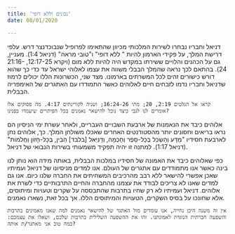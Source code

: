 ```yaml
---
title: 'נבונים וללא דופי'
date: 08/01/2020

---
```


דניאל וחבריו נבחרו לשירות המלכותי מכיוון שהתאימו לפרופיל שנבוכדנצר דרש. עלפי דרישת המלך, על פקידי הארמון להיות " ללא דופי" ו"טובי מראה" (דניאל 1:4). מעניין, גם על הכהנים והלויים ששירתו במקדש היה להיות ללא מום (ויקרא 12:17-25, 21:16-24). בהתאם לכך נראה שהמלך הבבלי משווה את עצמו לאלוהי ישראל עד כדי כך שהוא דורש כישורים זהים לכל המשרתים בארמונו. מצד שני, הכשרונות הללו יכולים לרמוז שדניאל וחבריו נדמו לזבחים חיים לאלוהים כאשר התמודדו עם האתגרים של האימפריה הבבלית. 

`קראו אל הגלטים 2:19, 20; מתי 16:24-26; ושניה לקורינתים 4:17. מה פסוקים אלו אומרים לנו לגבי כיצד נוכל להישאר נאמנים בכל הפיתויים שיעמדו בפנינו?`

אלוהים כיבד את הנאמנות של ארבעת השבויים העבריים, ולאחר עשרת ימי הניסיון הם נראו בריאים וחסונים יותר מהסטודנטים האחרים שאכלו משולחן המלך. כך, אלוהים נתן לארבעת חסידיו "מַדָּע וְהַשְׂכֵּל בְּכָל-סֵפֶר וְחָכְמָה, וְדָנִיֵּאל [בלבד] הֵבִין, בְּכָל-חָזוֹן וַחֲלֹמוֹת" (דניאל 1:17). למתנה זו יהיה תפקיד משמעותי בשירות הנבואי של דניאל. 

כפי שאלוהים כיבד את האמונה של חסידיו במלכות הבבלית, באותה מידה הוא נותן לנו בינה כאשר אנו מתמודדים עם אתגרים של העולם. אנו למדים מניסיונו של דניאל ועמיתיו שאכן אפשרי להישאר ללא רבב מהרכיבים המשחיתים את החברה שלנו כיום. אנו גם למדים שאנו לא צריכים לבודד את עצמנו מהחברה והחיים התרבותיים כדי לשרת את אלוהים. דניאל ועמיתיו  לא רק שחיו בתרבות שהתבססה על שקרים וטעויות ומיתוסים, אלא שחונכו על בסיס השקרים, הטעויות והמיתוסים הללו. אך בכל זאת, נשארו נאמנים. 

`אין זה משנה היכן נחייה, אנו עומדים מול האתגר של להישאר נאמנים למה שאנו מאמינים בתרבות והשפעה חברתית הנוגדת לאמונתנו. זהו את ההשפעה השלילית בתרבות שלכם, ושאלו את עצמכם: כמה טוב אני מאתגר/ת אותה?`